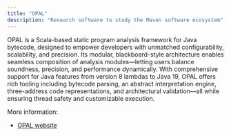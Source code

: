 ```yaml
---
title: "OPAL"
description: "Research software to study the Maven software ecosystem"
---
```


OPAL is a Scala-based static program analysis framework for Java bytecode, designed to empower developers with unmatched configurability, scalability, and precision. Its modular, blackboard-style architecture enables seamless composition of analysis modules—letting users balance soundness, precision, and performance dynamically. With comprehensive support for Java features from version 8 lambdas to Java 19, OPAL offers rich tooling including bytecode parsing, an abstract interpretation engine, three-address code representations, and architectural validation—all while ensuring thread safety and customizable execution.

More information:
- [OPAL website](https://www.opal-project.de)